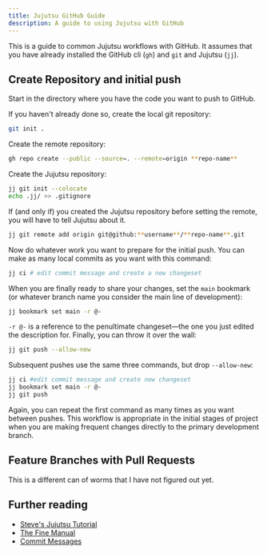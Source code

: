 ```yaml
---
title: Jujutsu GitHub Guide
description: A guide to using Jujutsu with GitHub
---
```


This is a guide to common Jujutsu workflows with GitHub. It assumes that you have already installed the GitHub cli (`gh`) and `git` and Jujutsu (`jj`).

## Create Repository and initial push

Start in the directory where you have the code you want to push to GitHub.

If you haven't already done so, create the local git repository:

```bash
git init .
```

Create the remote repository:

```bash
gh repo create --public --source=. --remote=origin **repo-name**
```

Create the Jujutsu repository:

```bash
jj git init --colocate
echo .jj/ >> .gitignore
```

If (and only if) you created the Jujutsu repository before setting the remote, you will have to tell Jujutsu about it.

```bash
jj git remote add origin git@github:**username**/**repo-name**.git
```

Now do whatever work you want to prepare for the initial push. You can make as many local commits as you want with this command:

```bash
jj ci # edit commit message and create a new changeset
```

When you are finally ready to share your changes, set the `main` bookmark (or whatever branch name you consider the main line of development):

```bash
jj bookmark set main -r @- 
```

`-r @-` is a reference to the penultimate changeset—the one you just edited the description for.
Finally, you can throw it over the wall:

```bash
jj git push --allow-new
```

Subsequent pushes use the same three commands, but drop `--allow-new`:

```bash
jj ci #edit commit message and create new changeset
jj bookmark set main -r @- 
jj git push
```

Again, you can repeat the first command as many times as you want between pushes.
This workflow is appropriate in the initial stages of project when you are making
frequent changes directly to the primary development branch.

## Feature Branches with Pull Requests

This is a different can of worms that I have not figured out yet.

## Further reading

- [Steve's Jujutsu Tutorial](https://steveklabnik.github.io/jujutsu-tutorial/introduction/introduction.html)
- [The Fine Manual](https://jj-vcs.github.io/jj/latest/github/)
- [Commit Messages](https://www.theodinproject.com/lessons/foundations-commit-messages)